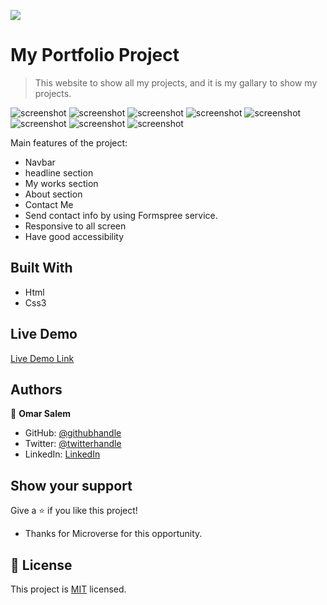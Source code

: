 ![](https://img.shields.io/badge/Microverse-blueviolet)

# My Portfolio Project

> This website to show all my projects, and it is my gallary to show my projects.

![screenshot](./assests/ScreenshotPortfolio.png)
![screenshot](./assests/work1.png)
![screenshot](./assests/work2.png)
![screenshot](./assests/work3.png)
![screenshot](./assests/work4.png)
![screenshot](./assests/about1.png)
![screenshot](./assests/about2.png)
![screenshot](./assests/contact-screen.png)

Main features of the project:

- Navbar
- headline section
- My works section
- About section
- Contact Me
- Send contact info by using Formspree service.
- Responsive to all screen
- Have good accessibility

## Built With

- Html
- Css3

## Live Demo

[Live Demo Link](https://omarsalem7.github.io/Portfolio/)

## Authors

👤 **Omar Salem**

- GitHub: [@githubhandle](https://github.com/omarsalem7)
- Twitter: [@twitterhandle](https://twitter.com/Omar80491499)
- LinkedIn: [LinkedIn](https://www.linkedin.com/in/omar-salem-a6945b177/)

## Show your support

Give a ⭐️ if you like this project!

- Thanks for Microverse for this opportunity.

## 📝 License

This project is [MIT](./MIT.md) licensed.
